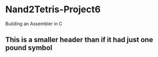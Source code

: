 # Nand2Tetris-Project6
Building an Assembler in C
## This is a smaller header than if it had just one pound symbol
